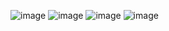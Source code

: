 ![image](https://github.com/qune4q/DemoEkzamen/assets/50214016/43c37dc6-80df-4be5-afdc-8be94e7d6b3e)
![image](https://github.com/qune4q/DemoEkzamen/assets/50214016/394f7776-c328-4cd3-bab2-6d79baf71140)
![image](https://github.com/qune4q/DemoEkzamen/assets/50214016/e223e750-4d57-44d9-98a9-09b0e46dbbbc)
![image](https://github.com/qune4q/DemoEkzamen/assets/50214016/652b96ee-4057-4cfb-9af6-db857794ee90)
